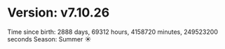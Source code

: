 # Version: v7.10.26
Time since birth: 2888 days, 69312 hours, 4158720 minutes, 249523200 seconds
Season: Summer ☀️
